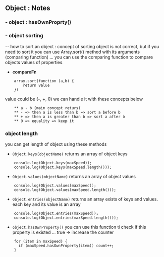 ## Object :  Notes
### - object : hasOwnProprty()
### - object sorting
-- how to sort an object : concept of sorting object is not correct, but if you need to sort it you can use Array.sort() method with its arguments (comparing function) ...  you can use the comparing function to compare objects values of properties
* **compareFn**
```
	array.sort(function (a,b) {
		return value
	})
```
 value could be (-, +, 0)
we can handle it with these concepts below

```
	** a - b (main concept returs)
	** - => then a is less than b => sort a before b
	** + => then a is greater than b => sort a after b
	** 0 => equality => keep it
```

### object length
you can get length of object using these methods
- `Object.keys(objectName)`
	returns an array of object keys
```
	console.log(Object.keys(maxSpeed));
	console.log(Object.keys(maxSpeed.length()));
```


- `Object.values(objectName)`
	returns an array of object values
```
	console.log(Object.values(maxSpeed));
	console.log(Object.values(maxSpeed.length()));
```

- `Object.entries(objectName)`
	returns an array exists of keys and values. each key and its value is an array
```
	console.log(Object.entries(maxSpeed));
	console.log(Object.entries(maxSpeed.length()));
```

- `object.hasOwnProperty()`
	you can use this function ti check if this property is existed ... true -> increase the counter
	
```
	for (item in maxSpeed) {
	  if (maxSpeed.hasOwnProperty(item)) count++;
	}
```

